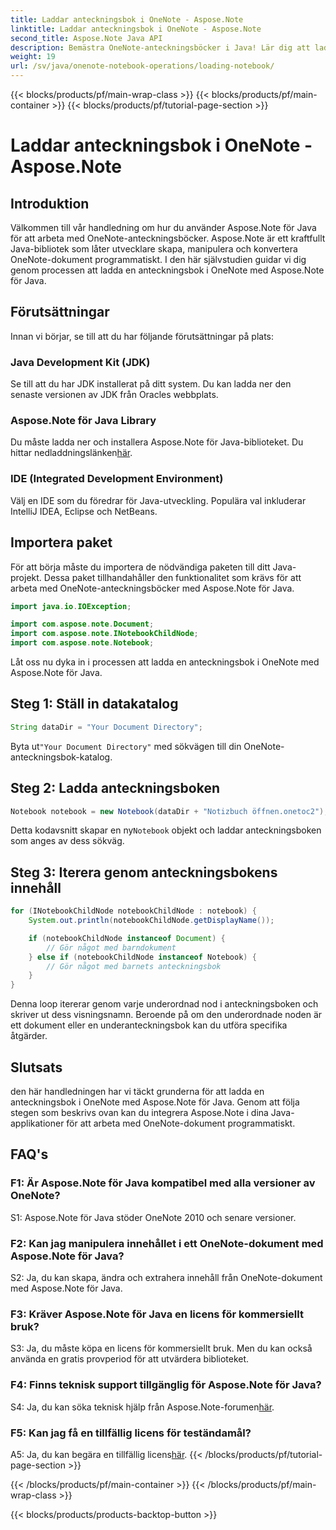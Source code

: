 ```yaml
---
title: Laddar anteckningsbok i OneNote - Aspose.Note
linktitle: Laddar anteckningsbok i OneNote - Aspose.Note
second_title: Aspose.Note Java API
description: Bemästra OneNote-anteckningsböcker i Java! Lär dig att ladda, utforska och bearbeta innehåll – från dokument till underanteckningsböcker. Enkla steg & kod ingår! #OneNote #Java #Aspose
weight: 19
url: /sv/java/onenote-notebook-operations/loading-notebook/
---
```


{{< blocks/products/pf/main-wrap-class >}}
{{< blocks/products/pf/main-container >}}
{{< blocks/products/pf/tutorial-page-section >}}

# Laddar anteckningsbok i OneNote - Aspose.Note

## Introduktion

Välkommen till vår handledning om hur du använder Aspose.Note för Java för att arbeta med OneNote-anteckningsböcker. Aspose.Note är ett kraftfullt Java-bibliotek som låter utvecklare skapa, manipulera och konvertera OneNote-dokument programmatiskt. I den här självstudien guidar vi dig genom processen att ladda en anteckningsbok i OneNote med Aspose.Note för Java.

## Förutsättningar

Innan vi börjar, se till att du har följande förutsättningar på plats:

### Java Development Kit (JDK)

Se till att du har JDK installerat på ditt system. Du kan ladda ner den senaste versionen av JDK från Oracles webbplats.

### Aspose.Note för Java Library

 Du måste ladda ner och installera Aspose.Note för Java-biblioteket. Du hittar nedladdningslänken[här](https://releases.aspose.com/note/java/).

### IDE (Integrated Development Environment)

Välj en IDE som du föredrar för Java-utveckling. Populära val inkluderar IntelliJ IDEA, Eclipse och NetBeans.

## Importera paket

För att börja måste du importera de nödvändiga paketen till ditt Java-projekt. Dessa paket tillhandahåller den funktionalitet som krävs för att arbeta med OneNote-anteckningsböcker med Aspose.Note för Java.

```java
import java.io.IOException;

import com.aspose.note.Document;
import com.aspose.note.INotebookChildNode;
import com.aspose.note.Notebook;
```

Låt oss nu dyka in i processen att ladda en anteckningsbok i OneNote med Aspose.Note för Java.

## Steg 1: Ställ in datakatalog

```java
String dataDir = "Your Document Directory";
```

 Byta ut`"Your Document Directory"` med sökvägen till din OneNote-anteckningsbok-katalog.

## Steg 2: Ladda anteckningsboken

```java
Notebook notebook = new Notebook(dataDir + "Notizbuch öffnen.onetoc2");
```

 Detta kodavsnitt skapar en ny`Notebook` objekt och laddar anteckningsboken som anges av dess sökväg.

## Steg 3: Iterera genom anteckningsbokens innehåll

```java
for (INotebookChildNode notebookChildNode : notebook) {
    System.out.println(notebookChildNode.getDisplayName());

    if (notebookChildNode instanceof Document) {
        // Gör något med barndokument
    } else if (notebookChildNode instanceof Notebook) {
        // Gör något med barnets anteckningsbok
    }
}
```

Denna loop itererar genom varje underordnad nod i anteckningsboken och skriver ut dess visningsnamn. Beroende på om den underordnade noden är ett dokument eller en underanteckningsbok kan du utföra specifika åtgärder.

## Slutsats

den här handledningen har vi täckt grunderna för att ladda en anteckningsbok i OneNote med Aspose.Note för Java. Genom att följa stegen som beskrivs ovan kan du integrera Aspose.Note i dina Java-applikationer för att arbeta med OneNote-dokument programmatiskt.

## FAQ's

### F1: Är Aspose.Note för Java kompatibel med alla versioner av OneNote?

S1: Aspose.Note för Java stöder OneNote 2010 och senare versioner.

### F2: Kan jag manipulera innehållet i ett OneNote-dokument med Aspose.Note för Java?

S2: Ja, du kan skapa, ändra och extrahera innehåll från OneNote-dokument med Aspose.Note för Java.

### F3: Kräver Aspose.Note för Java en licens för kommersiellt bruk?

S3: Ja, du måste köpa en licens för kommersiellt bruk. Men du kan också använda en gratis provperiod för att utvärdera biblioteket.

### F4: Finns teknisk support tillgänglig för Aspose.Note för Java?

 S4: Ja, du kan söka teknisk hjälp från Aspose.Note-forumen[här](https://forum.aspose.com/c/note/28).

### F5: Kan jag få en tillfällig licens för teständamål?

 A5: Ja, du kan begära en tillfällig licens[här](https://purchase.aspose.com/temporary-license/).
{{< /blocks/products/pf/tutorial-page-section >}}

{{< /blocks/products/pf/main-container >}}
{{< /blocks/products/pf/main-wrap-class >}}

{{< blocks/products/products-backtop-button >}}
